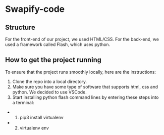 # Swapify-code
## Structure
For the front-end of our project, we used HTML/CSS. For the back-end, we used a framework called Flash, which uses python.
## How to get the project running
To ensure that the project runs smoothly locally, here are the instructions:
1. Clone the repo into a local directory.
2. Make sure you have some type of software that supports html, css and python. We decided to use VSCode.
3. Start installing python flash command lines by entering these steps into a terminal:
  - 1. pip3 install virtualenv
  - 2. virtualenv env